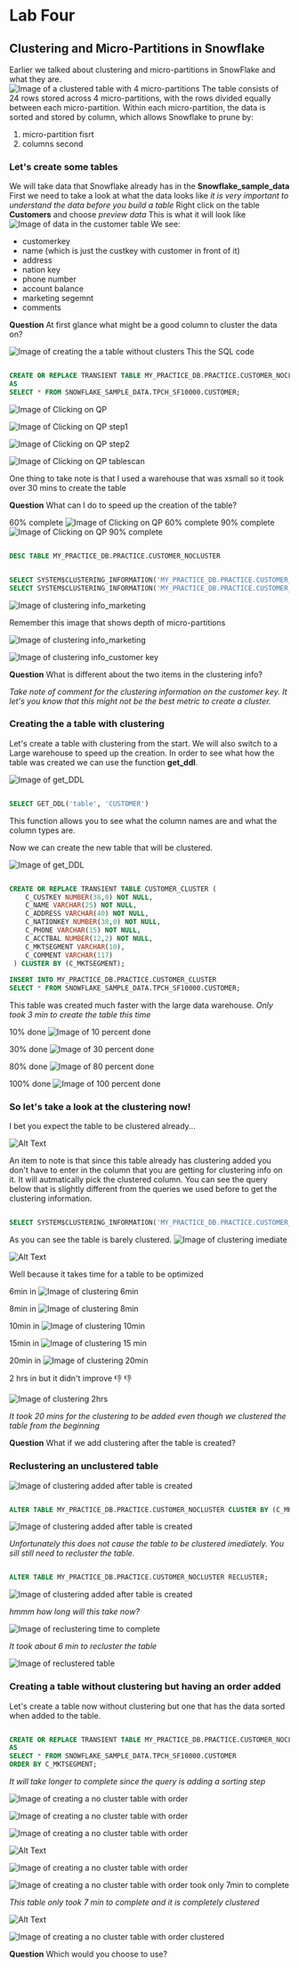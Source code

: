 # Lab Four
## Clustering and Micro-Partitions in Snowflake
Earlier we talked about clustering and micro-partitions in SnowFlake and what they are.  
![Image of a clustered table with 4 micro-partitions](https://github.com/ferninphilly/developintelligence_snowflake/blob/master/Module_04/Lab_04/Images/clustering.png)
The table consists of 24 rows stored across 4 micro-partitions, with the rows divided equally between each micro-partition. Within each micro-partition, the data is sorted and stored by column, which allows Snowflake to prune by:
1. micro-partition fisrt 
2. columns second 

### Let's create some tables
We will take data that Snowflake already has in the **Snowflake_sample_data**
First we need to take a look at what the data looks like
*it is very important to understand the data before you build a table*
Right click on the table **Customers** and choose *preview data*
This is what it will look like
![Image of data in the customer table](https://github.com/ferninphilly/developintelligence_snowflake/blob/master/Module_04/Lab_04/Images/1_describe_table.png)
We see: 
- customerkey 
- name (which is just the custkey with customer in front of it) 
- address
- nation key
- phone number 
- account balance
- marketing segemnt 
- comments 

**Question** 
At first glance what might be a good column to cluster the data on?

![Image of creating the a table without clusters](https://github.com/ferninphilly/developintelligence_snowflake/blob/master/Module_04/Lab_04/Images/2_create_nocluster_table.png)
This the SQL code 
```sql

CREATE OR REPLACE TRANSIENT TABLE MY_PRACTICE_DB.PRACTICE.CUSTOMER_NOCLUSTER
AS
SELECT * FROM SNOWFLAKE_SAMPLE_DATA.TPCH_SF10000.CUSTOMER;

```
![Image of Clicking on QP](https://github.com/ferninphilly/developintelligence_snowflake/blob/master/Module_04/Lab_04/Images/4_qp_create_nocluster_table.png)

![Image of Clicking on QP step1](https://github.com/ferninphilly/developintelligence_snowflake/blob/master/Module_04/Lab_04/Images/5_qp_create_nocluster_table_step1.png)

![Image of Clicking on QP step2](https://github.com/ferninphilly/developintelligence_snowflake/blob/master/Module_04/Lab_04/Images/6_qp_create_nocluster_table_step2_create.png)

![Image of Clicking on QP tablescan](https://github.com/ferninphilly/developintelligence_snowflake/blob/master/Module_04/Lab_04/Images/7_qp_create_cluster_table_step2_scan.png)

One thing to take note is that I used a warehouse that was xsmall so it took over 30 mins to create the table 

**Question** What can I do to speed up the creation of the table? 
 
 60% complete
![Image of Clicking on QP 60% complete](https://github.com/ferninphilly/developintelligence_snowflake/blob/master/Module_04/Lab_04/Images/8_qp_create_cluster_table_step2_create_40.png)
 90% complete
![Image of Clicking on QP 90% complete](https://github.com/ferninphilly/developintelligence_snowflake/blob/master/Module_04/Lab_04/Images/9_qp_create_cluster_table_step2_create_70.png)

```sql

DESC TABLE MY_PRACTICE_DB.PRACTICE.CUSTOMER_NOCLUSTER

```

```sql

SELECT SYSTEM$CLUSTERING_INFORMATION('MY_PRACTICE_DB.PRACTICE.CUSTOMER_NOCLUSTER','(C_CUSTKEY)');
SELECT SYSTEM$CLUSTERING_INFORMATION('MY_PRACTICE_DB.PRACTICE.CUSTOMER_NOCLUSTER','(C_MKTSEGMENT)');

```

![Image of clustering info_marketing](https://github.com/ferninphilly/developintelligence_snowflake/blob/master/Module_04/Lab_04/Images/10_clustering_info_nocluster_market_imediate.png)

Remember this image that shows depth of micro-partitions

![Image of clustering info_marketing](https://github.com/ferninphilly/developintelligence_snowflake/blob/master/Module_04/Lab_04/Images/overlapping.png)

![Image of clustering info_customer key](https://github.com/ferninphilly/developintelligence_snowflake/blob/master/Module_04/Lab_04/Images/11_clustering_info_nocluster_cust_key.png)

**Question** What is different about the two items in the clustering info?  
 
 *Take note of comment for the clustering information on the customer key.  It let's you know that this might not be the best metric to create a cluster.*
 
### Creating the a table with clustering 

Let's create a table with clustering from the start. We will also switch to a Large warehouse to speed up the creation.  In order to see what how the table was created we can use the function **get_ddl**.

![Image of get_DDL](https://github.com/ferninphilly/developintelligence_snowflake/blob/master/Module_04/Images/Lab_04/Images/get_ddl.png)

```sql

SELECT GET_DDL('table', 'CUSTOMER') 

```
This function allows you to see what the column names are and what the column types are.
 
Now we can create the new table that will be clustered.

![Image of get_DDL](https://github.com/ferninphilly/developintelligence_snowflake/blob/master/Module_04/Lab_04/Images/12_create_cluster_table.png)

```sql

CREATE OR REPLACE TRANSIENT TABLE CUSTOMER_CLUSTER (
    C_CUSTKEY NUMBER(38,0) NOT NULL,
    C_NAME VARCHAR(25) NOT NULL,
    C_ADDRESS VARCHAR(40) NOT NULL,
    C_NATIONKEY NUMBER(38,0) NOT NULL,
    C_PHONE VARCHAR(15) NOT NULL,
    C_ACCTBAL NUMBER(12,2) NOT NULL,
    C_MKTSEGMENT VARCHAR(10),
    C_COMMENT VARCHAR(117)
 ) CLUSTER BY (C_MKTSEGMENT);
 
INSERT INTO MY_PRACTICE_DB.PRACTICE.CUSTOMER_CLUSTER
SELECT * FROM SNOWFLAKE_SAMPLE_DATA.TPCH_SF10000.CUSTOMER;

```

This table was created much faster with the large data warehouse.
*Only took 3 min to create the table this time*

 
 10% done
![Image of 10 percent done](https://github.com/ferninphilly/developintelligence_snowflake/blob/master/Module_04/Lab_04/Images/13_qp_create_cluster_table_step2_create_10.png)
 
 30% done
![Image of 30 percent done](https://github.com/ferninphilly/developintelligence_snowflake/blob/master/Module_04/Lab_04/Images/14_qp_create_cluster_table_step2_create_20.png)
 
 80% done
![Image of 80 percent done](https://github.com/ferninphilly/developintelligence_snowflake/blob/master/Module_04/Lab_04/Images/15_qp_create_cluster_table_step2_create_80.png)

 
 100% done
![Image of 100 percent done ](https://github.com/ferninphilly/developintelligence_snowflake/blob/master/Module_04/Lab_04/Images/16_qp_create_cluster_table_step2_create_100.png)

### So let's take a look at the clustering now!  
 
I bet you expect the table to be clustered already...

![Alt Text](https://media.giphy.com/media/Wq9RLX06zRg4UM42Qf/giphy.gif)


An item to note is that since this table already has clustering added you don't have to enter in the column that you are getting for clustering info on it.  It will autmatically pick the clustered column. You can see the query below that is slightly different from the queries we used before to get the clustering information.  

```sql

SELECT SYSTEM$CLUSTERING_INFORMATION('MY_PRACTICE_DB.PRACTICE.CUSTOMER_CLUSTER')

```

As you can see the table is barely clustered. 
![Image of clustering imediate](https://github.com/ferninphilly/developintelligence_snowflake/blob/master/Module_04/Lab_04/Images/19_clustering_info_cluster_market_4min.png)

![Alt Text](https://media.giphy.com/media/l2JhtKtDWYNKdRpoA/giphy.gif) 

Well because it takes time for a table to be optimized

 
 6min in 
![Image of clustering 6min](https://github.com/ferninphilly/developintelligence_snowflake/blob/master/Module_04/Lab_04/Images/20_clustering_info_cluster_market_6min.png)

 
 8min in 
![Image of clustering 8min](https://github.com/ferninphilly/developintelligence_snowflake/blob/master/Module_04/Lab_04/Images/21_clustering_info_cluster_market_8min.png)

 
 10min in 
![Image of clustering 10min](https://github.com/ferninphilly/developintelligence_snowflake/blob/master/Module_04/Lab_04/Images/23_clustering_info_cluster_market_10min.png)

 
 15min in 
![Image of clustering 15 min](https://github.com/ferninphilly/developintelligence_snowflake/blob/master/Module_04/Lab_04/Images/24_clustering_info_cluster_market_15min.png)

 
 20min in 
![Image of clustering 20min](https://github.com/ferninphilly/developintelligence_snowflake/blob/master/Module_04/Lab_04/Images/25_clustering_info_cluster_market_20min.png)

 
 2 hrs in but it didn't improve 
 :-1:
:thumbsdown:

![Image of clustering 2hrs](https://github.com/ferninphilly/developintelligence_snowflake/blob/master/Module_04/Lab_04/Images/26_clustering_info_cluster_market_2hr.png)

*It took 20 mins for the clustering to be added even though we clustered the table from the beginning*

**Question** What if we add clustering after the table is created?

### Reclustering an unclustered table


![Image of clustering added after table is created](https://github.com/ferninphilly/developintelligence_snowflake/blob/master/Module_04/Lab_04/Images/36_alter_table_nocluster.png)

```sql

ALTER TABLE MY_PRACTICE_DB.PRACTICE.CUSTOMER_NOCLUSTER CLUSTER BY (C_MKTSEGMENT);

```

![Image of clustering added after table is created](https://github.com/ferninphilly/developintelligence_snowflake/blob/master/Module_04/Lab_04/Images/37_no_change_nocluster.png)

*Unfortunately this does not cause the table to be clustered imediately.  You sill still need to recluster the table.*

```sql

ALTER TABLE MY_PRACTICE_DB.PRACTICE.CUSTOMER_NOCLUSTER RECLUSTER;

```

![Image of clustering added after table is created](https://github.com/ferninphilly/developintelligence_snowflake/blob/master/Module_04/Lab_04/Images/40_qp_recluster.png)

*hmmm how long will this take now?*

![Image of reclustering time to complete](https://github.com/ferninphilly/developintelligence_snowflake/blob/master/Module_04/Lab_04/Images/39_time_complete_recluster.png)

*It took about 6 min to recluster the table*

![Image of reclustered table](https://github.com/ferninphilly/developintelligence_snowflake/blob/master/Module_04/Lab_04/Images/41_reclustered_table.png)


### Creating a table without clustering but having an order added

Let's create a table now without clustering but one that has the data sorted when added to the table.  

```sql

CREATE OR REPLACE TRANSIENT TABLE MY_PRACTICE_DB.PRACTICE.CUSTOMER_NOCLUSTER_ORDER
AS
SELECT * FROM SNOWFLAKE_SAMPLE_DATA.TPCH_SF10000.CUSTOMER
ORDER BY C_MKTSEGMENT;

```
*It will take longer to complete since the query is adding a sorting step* 

![Image of creating a no cluster table with order](https://github.com/ferninphilly/developintelligence_snowflake/blob/master/Module_04/Lab_04/Images/29_qp_create_nocluster_order_sort.png)

![Image of creating a no cluster table with order](https://github.com/ferninphilly/developintelligence_snowflake/blob/master/Module_04/Lab_04/Images/30_qp_create_nocluster_order_tablescan2.png)

![Image of creating a no cluster table with order](https://github.com/ferninphilly/developintelligence_snowflake/blob/master/Module_04/Lab_04/Images/31_qp_create_nocluster_order_tablescan3.png)

![Alt Text](https://media.giphy.com/media/3oz8xKaR836UJOYeOc/giphy.gif)

![Image of creating a no cluster table with order](https://github.com/ferninphilly/developintelligence_snowflake/blob/master/Module_04/Lab_04/Images/32_qp_create_nocluster_order_tablescan4.png)

![Image of creating a no cluster table with order took only 7min to complete](https://github.com/ferninphilly/developintelligence_snowflake/blob/master/Module_04/Lab_04/Images/34_created_nocluster_order_7min.png)

*This table only took 7 min to complete and it is completely clustered* 

![Alt Text](https://media.giphy.com/media/lRnUWhmllPI9a/giphy.gif)

![Image of creating a no cluster table with order clustered](https://github.com/ferninphilly/developintelligence_snowflake/blob/master/Module_04/Lab_04/Images/35_clustering_info_nocluster_order_cluster_complete_imediate.png)

**Question** Which would you choose to use?




